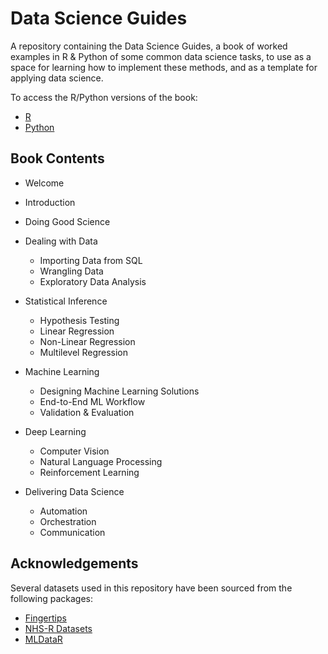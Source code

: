 # Data Science Guides

A repository containing the Data Science Guides, a book of worked examples in R & Python of some common data science tasks, to use as a space for learning how to implement these methods, and as a template for applying data science.

To access the R/Python versions of the book:

- [R](https://r-data-science-guides.netlify.app/)
- [Python](https://python-data-science-guides.netlify.app/)

## Book Contents

- Welcome
- Introduction
- Doing Good Science

- Dealing with Data
  - Importing Data from SQL
  - Wrangling Data
  - Exploratory Data Analysis

- Statistical Inference
  - Hypothesis Testing
  - Linear Regression
  - Non-Linear Regression
  - Multilevel Regression

- Machine Learning
  - Designing Machine Learning Solutions
  - End-to-End ML Workflow
  - Validation & Evaluation

- Deep Learning
  - Computer Vision
  - Natural Language Processing
  - Reinforcement Learning

- Delivering Data Science
  - Automation
  - Orchestration
  - Communication

## Acknowledgements

Several datasets used in this repository have been sourced from the following packages:

- [Fingertips](https://docs.ropensci.org/fingertipsR/)
- [NHS-R Datasets](https://nhs-r-community.github.io/NHSRdatasets/)
- [MLDataR](https://cran.r-project.org/web/packages/MLDataR/vignettes/MLDataR.html)
